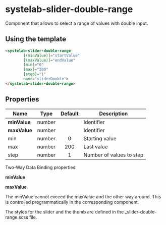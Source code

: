 # systelab-slider-double-range

Component that allows to select a range of values with double input.

## Using the template

```html
<systelab-slider-double-range 
        [(minValue)]="startValue"
        [(maxValue)]="endValue"
        [min]="0"
        [max]="200"
        [step]="1"
        name="sliderDouble">
</systelab-slider-double-range>
```

## Properties

| Name | Type | Default | Description |
| ---- |:----:|:-------:| ----------- |
| **minValue** | number || Identifier |
| **maxValue** | number || Identifier |
| min | number | 0 | Starting value |
| max | number | 200 | Last value |
| step | number | 1 | Number of values to step |



Two-Way Data Binding properties: 

**minValue**

**maxValue**

The minValue cannot exceed the maxValue and the other way around. This is controlled programmatically in the corresponding component.

The styles for the slider and the thumb are defined in the _slider-double-range.scss file.